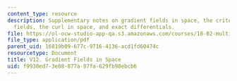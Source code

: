 ```yaml
---
content_type: resource
description: Supplementary notes on gradient fields in space, the criterion for gradient
  fields, the curl in space, and exact differentials.
file: https://ol-ocw-studio-app-qa.s3.amazonaws.com/courses/18-02-multivariable-calculus-fall-2007/f9930ed73e88877a97fa629fb98ebcb6_gradient_fields.pdf
file_type: application/pdf
parent_uid: 16819b09-677c-9716-4136-acd1fd60474c
resourcetype: Document
title: V12. Gradient Fields in Space
uid: f9930ed7-3e88-877a-97fa-629fb98ebcb6
---
```

